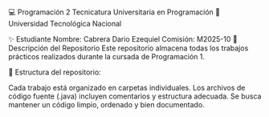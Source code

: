 💻 Programación 2
Tecnicatura Universitaria en Programación
📍 Universidad Tecnológica Nacional

✨ Estudiante
Nombre: Cabrera Dario Ezequiel
Comisión: M2025-10
📂 Descripción del Repositorio
Este repositorio almacena todas los trabajos prácticos realizados durante la cursada de Programación 1.

📌 Estructura del repositorio:

Cada trabajo está organizado en carpetas individuales.
Los archivos de código fuente (.java) incluyen comentarios y estructura adecuada.
Se busca mantener un código limpio, ordenado y bien documentado.
